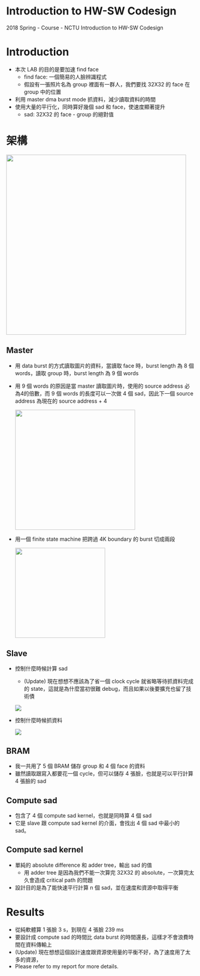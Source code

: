 Introduction to HW-SW Codesign
===
2018 Spring - Course - NCTU Introduction to HW-SW Codesign

# Introduction
- 本次 LAB 的目的是要加速 find face
  - find face: 一個簡易的人臉辨識程式
  - 假設有一張照片名為 group 裡面有一群人，我們要找 32X32 的 face 在 group 中的位置
- 利用 master dma burst mode 抓資料，減少讀取資料的時間
- 使用大量的平行化，同時算好幾個 sad 和 face，使速度顯著提升
  - sad: 32X32 的 face - group 的絕對值

# 架構

<img src="https://i.imgur.com/9n5zmkl.png" width="480"/>

## Master
- 用 data burst 的方式讀取圖片的資料，當讀取 face 時，burst length 為 8 個 words，讀取 group 時，burst length 為 9 個 words
- 用 9 個 words 的原因是當 master 讀取圖片時，使用的 source address 必為4的倍數，而 9 個 words 的長度可以一次做 4 個 sad，因此下一個 source address 為現在的 source address + 4

  <img src="https://i.imgur.com/HEOeXp0.png" width="320"/>

- 用一個 finite state machine 把跨過 4K boundary 的 burst 切成兩段

  <img src="https://i.imgur.com/mT1HN0w.png" width="240"/>

## Slave
- 控制什麼時候計算 sad
  - (Update) 現在想想不應該為了省一個 clock cycle 就省略等待抓資料完成的 state，這就是為什麼當初很難 debug，而且如果以後要擴充也留了技術債

  ![](https://i.imgur.com/7k3lAUI.png)

- 控制什麼時候抓資料

  ![](https://i.imgur.com/AQHT0ln.png)

## BRAM
- 我一共用了 5 個 BRAM 儲存 group 和 4 個 face 的資料
- 雖然讀取跟寫入都要花一個 cycle，但可以儲存 4 張臉，也就是可以平行計算 4 張臉的 sad

## Compute sad
- 包含了 4 個 compute sad kernel，也就是同時算 4 個 sad
- 它是 slave 跟 compute sad kernel 的介面，會找出 4 個 sad 中最小的 sad。

## Compute sad kernel
- 單純的 absolute difference 和 adder tree，輸出 sad 的值
  - 用 adder tree 是因為我們不能一次算完 32X32 的 absolute，一次算完太久會造成 critical path 的問題
- 設計目的是為了能快速平行計算 n 個 sad，並在速度和資源中取得平衡

# Results
- 從純軟體算 1 張臉 3 s，到現在 4 張臉 239 ms
- 要設計成 compute sad 的時間比 data burst 的時間還長，這樣才不會浪費時間在資料傳輸上
- (Update) 現在想想這個設計速度跟資源使用量的平衡不好，為了速度用了太多的資源，
- Please refer to my report for more details.
